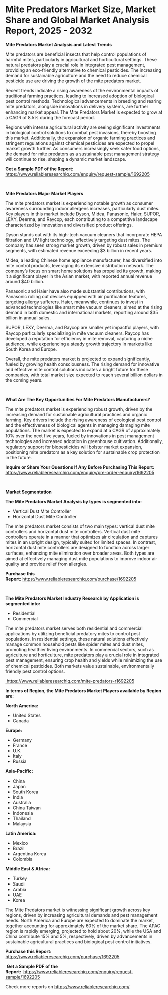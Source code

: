 <p><h1>Mite Predators Market Size, Market Share and Global Market Analysis Report, 2025 - 2032</h1></p><p><strong>Mite Predators Market Analysis and Latest Trends</strong></p>
<p><p>Mite predators are beneficial insects that help control populations of harmful mites, particularly in agricultural and horticultural settings. These natural predators play a crucial role in integrated pest management, providing an eco-friendly alternative to chemical pesticides. The increasing demand for sustainable agriculture and the need to reduce chemical pesticide use are driving the growth of the mite predators market.</p><p>Recent trends indicate a rising awareness of the environmental impacts of traditional farming practices, leading to increased adoption of biological pest control methods. Technological advancements in breeding and rearing mite predators, alongside innovations in delivery systems, are further enhancing market appeal. The Mite Predators Market is expected to grow at a CAGR of 8.5% during the forecast period.</p><p>Regions with intense agricultural activity are seeing significant investments in biological control solutions to combat pest invasions, thereby boosting this market. Additionally, the expansion of organic farming practices and stringent regulations against chemical pesticides are expected to propel market growth further. As consumers increasingly seek safer food options, the demand for mite predators as a sustainable pest management strategy will continue to rise, shaping a dynamic market landscape.</p></p>
<p><strong>Get a Sample PDF of the Report:&nbsp;</strong> <a href="https://www.reliableresearchiq.com/enquiry/request-sample/1692205?utm_campaign=1123&utm_medium=2&utm_source=Github&utm_content=ia&utm_term=07012025&utm_id=mite-predators">https://www.reliableresearchiq.com/enquiry/request-sample/1692205</a></p>
<p>&nbsp;</p>
<p><strong>Mite Predators Major Market Players</strong></p>
<p><p>The mite predators market is experiencing notable growth as consumer awareness surrounding indoor allergens increases, particularly dust mites. Key players in this market include Dyson, Midea, Panasonic, Haier, SUPOR, LEXY, Deerma, and Raycop, each contributing to a competitive landscape characterized by innovation and diversified product offerings.</p><p>Dyson stands out with its high-tech vacuum cleaners that incorporate HEPA filtration and UV light technology, effectively targeting dust mites. The company has seen strong market growth, driven by robust sales in premium segments, with estimated revenue exceeding $3 billion in recent years.</p><p>Midea, a leading Chinese home appliance manufacturer, has diversified into mite control products, leveraging its extensive distribution network. The company’s focus on smart home solutions has propelled its growth, making it a significant player in the Asian market, with reported annual revenue around $40 billion.</p><p>Panasonic and Haier have also made substantial contributions, with Panasonic rolling out devices equipped with air purification features, targeting allergy sufferers. Haier, meanwhile, continues to invest in advanced technologies like smart mite vacuum cleaners, aimed at the rising demand in both domestic and international markets, reporting around $35 billion in annual sales.</p><p>SUPOR, LEXY, Deerma, and Raycop are smaller yet impactful players, with Raycop particularly specializing in mite vacuum cleaners. Raycop has developed a reputation for efficiency in mite removal, capturing a niche audience, while experiencing a steady growth trajectory in markets like South Korea and Europe.</p><p>Overall, the mite predators market is projected to expand significantly, fueled by growing health consciousness. The rising demand for innovative and effective mite control solutions indicates a bright future for these companies, with total market size expected to reach several billion dollars in the coming years.</p></p>
<p>&nbsp;</p>
<p><strong>What Are The Key Opportunities For Mite Predators Manufacturers?</strong></p>
<p><p>The mite predators market is experiencing robust growth, driven by the increasing demand for sustainable agricultural practices and organic farming. Key drivers include the rising awareness of ecological pest control and the effectiveness of biological agents in managing damaging mite populations. The market is expected to expand at a CAGR of approximately 10% over the next five years, fueled by innovations in pest management technologies and increased adoption in greenhouse cultivation. Additionally, regulatory support for biopesticides will bolster market expansion, positioning mite predators as a key solution for sustainable crop protection in the future.</p></p>
<p><strong>Inquire or Share Your Questions If Any Before Purchasing This Report:</strong> <a href="https://www.reliableresearchiq.com/enquiry/pre-order-enquiry/1692205?utm_campaign=1123&utm_medium=2&utm_source=Github&utm_content=ia&utm_term=07012025&utm_id=mite-predators">https://www.reliableresearchiq.com/enquiry/pre-order-enquiry/1692205</a></p>
<p>&nbsp;</p>
<p><strong>Market Segmentation</strong></p>
<p><strong>The Mite Predators Market Analysis by types is segmented into:</strong></p>
<p><ul><li>Vertical Dust Mite Controller</li><li>Horizontal Dust Mite Controller</li></ul></p>
<p><p>The mite predators market consists of two main types: vertical dust mite controllers and horizontal dust mite controllers. Vertical dust mite controllers operate in a manner that optimizes air circulation and captures mites in an upright design, typically suited for limited spaces. In contrast, horizontal dust mite controllers are designed to function across larger surfaces, enhancing mite elimination over broader areas. Both types are aimed at effectively managing dust mite populations to improve indoor air quality and provide relief from allergies.</p></p>
<p><strong>Purchase this Report:&nbsp;</strong><a href="https://www.reliableresearchiq.com/purchase/1692205?utm_campaign=1123&utm_medium=2&utm_source=Github&utm_content=ia&utm_term=07012025&utm_id=mite-predators">https://www.reliableresearchiq.com/purchase/1692205</a></p>
<p>&nbsp;</p>
<p><strong>The Mite Predators Market Industry Research by Application is segmented into:</strong></p>
<p><ul><li>Residential</li><li>Commercial</li></ul></p>
<p><p>The mite predators market serves both residential and commercial applications by utilizing beneficial predatory mites to control pest populations. In residential settings, these natural solutions effectively manage common household pests like spider mites and dust mites, promoting healthier living environments. In commercial sectors, such as agriculture and horticulture, mite predators play a crucial role in integrated pest management, ensuring crop health and yields while minimizing the use of chemical pesticides. Both markets value sustainable, environmentally friendly pest control options.</p></p>
<p><a href="https://www.reliableresearchiq.com/mite-predators-r1692205?utm_campaign=1123&utm_medium=2&utm_source=Github&utm_content=ia&utm_term=07012025&utm_id=mite-predators">&nbsp;https://www.reliableresearchiq.com/mite-predators-r1692205</a></p>
<p><strong>In terms of Region, the Mite Predators Market Players available by Region are:</strong></p>
<p>
    <p> <strong> North America: </strong>
        <ul>
            <li>United States</li>
            <li>Canada</li>
        </ul>
        </p> 
    <p> <strong> Europe: </strong>
        <ul>
            <li>Germany</li>
            <li>France</li>
            <li>U.K.</li>
            <li>Italy</li>
            <li>Russia</li>
        </ul>
        </p> 
    <p> <strong> Asia-Pacific: </strong>
        <ul>
            <li>China</li>
            <li>Japan</li>
            <li>South Korea</li>
            <li>India</li>
            <li>Australia</li>
            <li>China Taiwan</li>
            <li>Indonesia</li>
            <li>Thailand</li>
            <li>Malaysia</li>
        </ul>
        </p> 
    <p> <strong> Latin America: </strong>
        <ul>
            <li>Mexico</li>
            <li>Brazil</li>
            <li>Argentina Korea</li>
            <li>Colombia</li>
        </ul>
        </p> 
    <p> <strong> Middle East & Africa: </strong>
        <ul>
            <li>Turkey</li>
            <li>Saudi</li>
            <li>Arabia</li>
            <li>UAE</li>
            <li>Korea</li>
        </ul>
    </p>
    </p>
<p><p>The Mite Predators market is witnessing significant growth across key regions, driven by increasing agricultural demands and pest management needs. North America and Europe are expected to dominate the market, together accounting for approximately 60% of the market share. The APAC region is rapidly emerging, projected to hold about 20%, while the USA and China contribute 15% and 5%, respectively, driven by advancements in sustainable agricultural practices and biological pest control initiatives.</p></p>
<p><strong>Purchase this Report: </strong><a href="https://www.reliableresearchiq.com/purchase/1692205?utm_campaign=1123&utm_medium=2&utm_source=Github&utm_content=ia&utm_term=07012025&utm_id=mite-predators">https://www.reliableresearchiq.com/purchase/1692205</a></p>
<p>&nbsp;<strong>Get a Sample PDF of the Report:&nbsp;&nbsp;</strong><a href="https://www.reliableresearchiq.com/enquiry/request-sample/1692205?utm_campaign=1123&utm_medium=2&utm_source=Github&utm_content=ia&utm_term=07012025&utm_id=mite-predators">https://www.reliableresearchiq.com/enquiry/request-sample/1692205</a></p>
<p><strong></strong></p>
<p>Check more reports on <a href="https://www.reliableresearchiq.com/?utm_campaign=1123&utm_medium=2&utm_source=Github&utm_content=ia&utm_term=07012025&utm_id=mite-predators">https://www.reliableresearchiq.com/</a></p>
